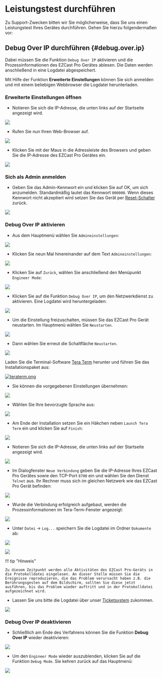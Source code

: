 # Leistungstest durchführen

Zu Support-Zwecken bitten wir Sie möglicherweise, dass Sie uns einen Leistungstest Ihres Gerätes durchführen. Gehen Sie hierzu folgendermaßen vor:

## Debug Over IP durchführen {#debug.over.ip}

Dabei müssen Sie die Funktion `Debug Over IP` aktivieren und die Prozessinformationen des EZCast Pro Gerätes ablesen. Die Daten werden anschließend in eine Logdatei abgespeichert.

Mit Hilfe der Funktion **Erweiterte Einstellungen** können Sie sich anmelden und mit einem beliebigen Webbrowser die Logdatei herunterladen.

### Erweiterte Einstellungen öffnen

* Notieren Sie sich die IP-Adresse, die unten links auf der Startseite angezeigt wird.

![](/assets/img/ProIIDongle_IP.png)

* Rufen Sie nun Ihren Web-Browser auf.

![](/assets/img/Google_Chrome.png)

* Klicken Sie mit der Maus in die Adressleiste des Browsers und geben Sie die IP-Adresse des EZCast Pro Gerätes ein.

![](/assets/img/IP-Address.png)

### Sich als Admin anmelden

* Geben Sie das Admin-Kennwort ein und klicken Sie auf OK, um sich anzumelden. Standardmäßig lautet das Kennwort `000000`. Wenn dieses Kennwort nicht akzeptiert wird setzen Sie das Gerät per [Reset-Schalter](reset.md#hardreset) zurück.

![](/assets/img/EZCastII_Login.png)

### Debug Over IP aktivieren

* Aus dem Hauptmenü wählen Sie `Admineinstellungen`:

![](/assets/img/ezcastpro.II.select.admineinstellungen.png)

* Klicken Sie neun Mal hinereinander auf dem Text `Admineinstellungen`:

![](/assets/img/click.adminsettings.png)

* Klicken Sie auf `Zurück`, wählen Sie anschließend den Menüpunkt `Engineer Mode`:

![](/assets/img/proII.select.engineermode.png)

* Klicken Sie auf die Funktion `Debug Over IP`, um den Netzwerkdienst zu aktivieren. Eine Logdatei wird heruntergeladen:

![](/assets/img/proII.select.debugviaip.on.png)

* Um die Einstellung freizuschalten, müssen Sie das EZCast Pro Gerät neustarten. Im Hauptmenü wählen Sie `Neustarten`.

![](/assets/img/prostickII_menu.neustart.png)

* Dann wählen Sie erneut die Schaltfläche `Neustarten`.

![](/assets/img/restart.jpg)

Laden Sie die Terminal-Software [Tera Term](https://osdn.net/projects/ttssh2/releases/) herunter und führen Sie das Installationspaket aus:

[![teraterm.png](/assets/img/teraterm.png)](https://osdn.net/projects/ttssh2/releases/)

* Sie können die vorgegebenen Einstellungen übernehmen:

![](/assets/img/teraterm.components.png)

* Wählen Sie Ihre bevorzugte Sprache aus:

![](/assets/img/teraterm.language.png)

* Am Ende der Installation setzen Sie ein Häkchen neben `Launch Tera Term` ein und klicken Sie auf `Finish`:

![](/assets/img/teraterm.launch.png)

* Notieren Sie sich die IP-Adresse, die unten links auf der Startseite angezeigt wird.

![](/assets/img/ProIIDongle_IP.png)

* Im Dialogfenster `Neue Verbindung` geben Sie die IP-Adresse Ihres EZCast Pro Gerätes sowie den TCP-Port `8700` ein und wählen Sie den Dienst `Telnet` aus. Ihr Rechner muss sich im gleichen Netzwerk wie das EZCast Pro Gerät befinden:

![](/assets/img/teraterm.new.connection.png)

* Wurde die Verbindung erfolgreich aufgebaut, werden die Prozessinformationen im Tera-Term-Fenster angezeigt:

![](/assets/img/teraterm.data.png)

* Unter `Datei` -> `Log...` speichern Sie die Logdatei im Ordner `Dokumente` ab:

![](/assets/img/Logfile.save.png)

![](/assets/img/Logfile.save.documents.png)

!!! tip "Hinweis"
    
	Zu diesem Zeitpunkt werden alle Aktivitäten des EZCast Pro-Geräts in die Protokolldatei eingelesen. An dieser Stelle müssen Sie die Ereignisse reproduzieren, die das Problem verursacht haben z.B. die Berührungsgesten auf dem Bildschirm, sollten Sie diese jetzt ausführen, bis das Problem wieder auftritt und in der Protokolldatei aufgezeichnet wird.


* Lassen Sie uns bitte die Logdatei über unser [Ticketsystem](https://support.stueber.de) zukommen. 

![](/assets/img/logfile.ticket.png)

### Debug Over IP deaktivieren

* Schließlich am Ende des Verfahrens können Sie die Funktion **Debug Over IP** wieder deaktivieren:

![](/assets/img/proII.select.debugviaip.off.png)

* Um den `Engineer Mode` wieder auszublenden, klicken Sie auf die Funktion `Debug Mode`. Sie kehren zurück auf das Hauptmenü:

![](/assets/img/proII.select.engineermode.off.png)